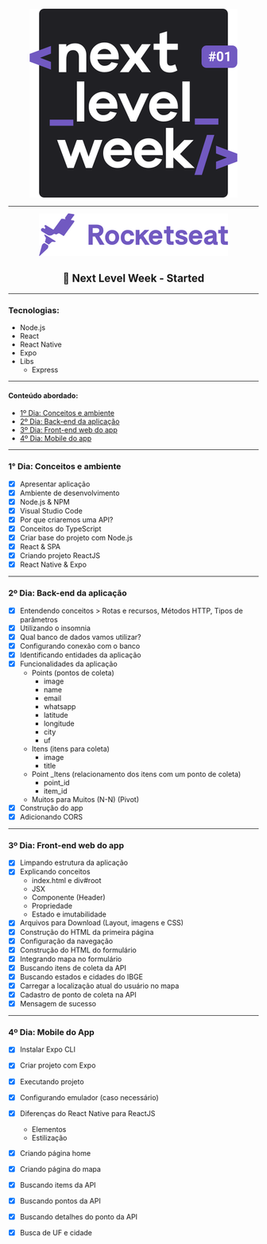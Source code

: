 <div style="text-align:center">

![logo-next-level-week](./logo.svg)

---

![rocketseat](./rocket.svg)

## 🚀 Next Level Week - Started 

</div>

----

### Tecnologias:

- Node.js
- React
- React Native
- Expo
- Libs
    - Express

----

#### Conteúdo abordado:

- [1º Dia: Conceitos e ambiente](#1-dia-conceitos-e-ambiente)
- [2º Dia: Back-end da aplicação](#2-dia-back-end-aplicacao)
- [3º Dia: Front-end web do app](#3-dia-front-end-aplicacao)
- [4º Dia: Mobile do app](#4-dia-mobile-do-app)

----

<div id="1-dia-conceitos-e-ambiente">

### 1° Dia: Conceitos e ambiente

- [x] Apresentar aplicação
- [x] Ambiente de desenvolvimento
- [x] Node.js & NPM
- [x] Visual Studio Code
- [x] Por que criaremos uma API?
- [x] Conceitos do TypeScript
- [x] Criar base do projeto com Node.js
- [x] React & SPA
- [x] Criando projeto ReactJS
- [x] React Native & Expo

----

<div id="2-dia-back-end-aplicacao">

### 2º Dia: Back-end da aplicação

- [x] Entendendo conceitos > Rotas e recursos, Métodos HTTP, Tipos de parâmetros
- [x] Utilizando o insomnia
- [x] Qual banco de dados vamos utilizar?
- [x] Configurando conexão com o banco
- [x] Identificando entidades da aplicação
- [x] Funcionalidades da aplicação
    - Points (pontos de coleta)
        - image
        - name
        - email
        - whatsapp
        - latitude 
        - longitude 
        - city
        - uf
    - Itens (itens para coleta)
        - image
        - title
    - Point _Itens (relacionamento dos itens com um ponto de coleta)
        - point_id
        - item_id
    - Muitos para Muitos (N-N) (Pivot)
- [x] Construção do app
- [x] Adicionando CORS

----

<div id="3-dia-front-end-aplicacao">

### 3º Dia: Front-end web do app

- [x] Limpando estrutura da aplicação
- [x] Explicando conceitos
    - index.html e div#root
    - JSX
    - Componente (Header)
    - Propriedade
    - Estado e imutabilidade
- [x] Arquivos para Download (Layout, imagens e CSS)
- [x] Construção do HTML da primeira página
- [x] Configuração da navegação
- [x] Construção do HTML do formulário
- [x] Integrando mapa no formulário
- [x] Buscando itens de coleta da API
- [x] Buscando estados e cidades do IBGE
- [x] Carregar a localização atual do usuário no mapa
- [x] Cadastro de ponto de coleta na API
- [x] Mensagem de sucesso

----

<div id="4-dia-mobile-do-app">

### 4º Dia: Mobile do App

- [x] Instalar Expo CLI
- [x] Criar projeto com Expo
- [x] Executando projeto
- [x] Configurando emulador (caso necessário)
- [x] Diferenças do React Native para ReactJS
    - Elementos
    - Estilização
- [x] Criando página home
- [x] Criando página do mapa
- [x] Buscando items da API
- [x] Buscando pontos da API
- [x] Buscando detalhes do ponto da API
- [x] Busca de UF e cidade

